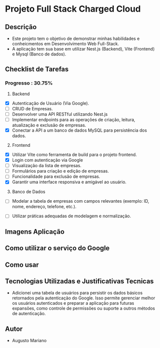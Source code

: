 # Projeto Full Stack Charged Cloud

## Descrição
- Este projeto tem o objetivo de demonstrar minhas habilidades e conheicmentos em Desenvolvimento Web Full-Stack.
- A aplicação tem sua base em utilizar Nest.js (Backend), Vite (Frontend) e Mysql (Banco de dados).

## Checklist de Tarefas

### Progresso : 30.75%

1. Backend
- [x] Autenticação de Usuário (Via Google).
- [ ] CRUD de Empresas.
- [ ] Desenvolver uma API RESTful utilizando Nest.js
- [ ] Implementar endpoints para as operações de criação, leitura, atualização e exclusão de empresas.
- [x] Conectar a API a um banco de dados MySQL para persistência dos dados.

2. Frontend
- [x] Utilizar Vite como ferramenta de build para o projeto frontend.
- [x] Login com autenticação via Google
- [ ] Visualização da lista de empresas.
- [ ] Formulários para criação e edição de empresas.
- [ ] Funcionalidade para exclusão de empresas.
- [x] Garantir uma interface responsiva e amigável ao usuário.

3. Banco de Dados
- [ ] Modelar a tabela de empresas com campos relevantes (exemplo: ID, nome, endereço, telefone, etc.).
- [ ] Utilizar práticas adequadas de modelagem e normalização.




## Imagens Aplicação


## Como utilizar o serviço do Google

## Como usar

## Tecnologias Utilizadas e Justificativas Tecnicas

- Adicionei uma tabela de usuários para persistir os dados básicos retornados pela autenticação do Google. Isso permite gerenciar melhor os usuários autenticados e preparar a aplicação para futuras expansões, como controle de permissões ou suporte a outros métodos de autenticação.

## Autor
- Augusto Mariano